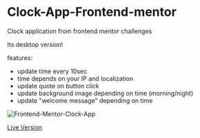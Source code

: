 # Clock-App-Frontend-mentor
Clock application from frontend mentor challenges

Its desktop version!

features: 
- update time every 10sec
- time depends on your IP and localization
- update quote on button click
- update background image depending on time (morning/night)
- update "welcome message" depending on time

![Frontend-Mentor-Clock-App](https://user-images.githubusercontent.com/51762310/207751825-8a903871-b8ed-4c56-b8a9-c6950c95a19c.png)

[Live Version](https://bilecky.github.io/Clock-App-Frontend-mentor/)
